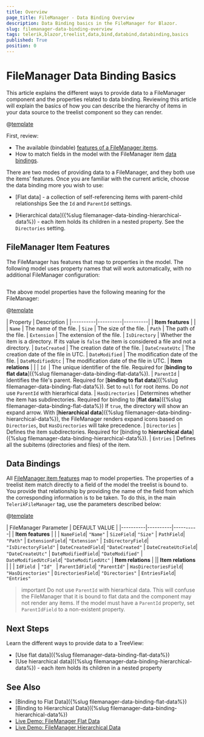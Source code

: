 ```yaml
---
title: Overview
page_title: FileManager - Data Binding Overview
description: Data Binding basics in the FileManager for Blazor.
slug: filemanager-data-binding-overview
tags: telerik,blazor,treelist,data,bind,databind,databinding,basics
published: True
position: 0
---
```


# FileManager Data Binding Basics

This article explains the different ways to provide data to a FileManager component and the properties related to data binding. Reviewing this article will explain the basics of how you can describe the hierarchy of items in your data source to the treelist component so they can render.

@[template](/_contentTemplates/common/general-info.md#valuebind-vs-databind-link)

First, review:

* The available (bindable) [features of a FileManager items](#fileManager-item-features).
* How to match fields in the model with the FileManager item [data bindings](#data-bindings).

There are two modes of providing data to a FileManager, and they both use the items' features. Once you are familiar with the current article, choose the data binding more you wish to use:

* [Flat data] - a collection of self-referencing items with parent-child relationships See the `Id` and `ParentId` settings.

* [Hierarchical data]({%slug filemanager-data-binding-hierarchical-data%}) - each item holds its children in a nested property. See the `Directories` setting.

## FileManager Item Features

The FileManager has features that map to properties in the model. The following model uses property names that will work automatically, with no additional FileManager configuration:

````CSHTML
````

The above model properties have the following meaning for the FileManager:


@[template](/_contentTemplates/common/parameters-table-styles.md#table-layout)

| Property | Description |
|----------|----------|----------|
| **Item features** | |
| `Name` | The name of the file.
| `Size` | The size of the file.
| `Path` | The path of the file.
| `Extension` | The extension of the file.
| `IsDirectory` | Whether the item is a directory. If its value is `false` the item is considered a file and not a directory.
| `DateCreated` | The creation date of the file.
| `DateCreateUtc` | The creation date of the file in UTC.
| `DateModified` | The modification date of the file.
| `DateModifiedUtc` | The modification date of the file in UTC.
| **Item relations** | |
| `Id `| The unique identifier of the file. Required for [**binding to flat data**]({%slug filemanager-data-binding-flat-data%}).
| `ParentId` | Identifies the file's parent. Required for [**binding to flat data**]({%slug filemanager-data-binding-flat-data%}). Set to `null` for root items. Do *not* use `ParentId` with hierarhical data.
| `HasDirectories` | Determines whether the item has subdirectories. Required for binding to [**flat data**]({%slug filemanager-data-binding-flat-data%}) If `true`, the directory will show an expand arrow. With [**hierarchical data**]({%slug filemanager-data-binding-hierarchical-data%}), the FileManager renders expand icons based on `Directories`, but `HasDirectories` will take precedence.
| `Directories` | Defines the item subdirectories. Required for [binding to **hierarchical data**]({%slug filemanager-data-binding-hierarchical-data%}).
| `Entries` | Defines all the subitems (directories and files) of the item.

## Data Bindings

All [FileManager item features](#fileManager-item-features) map to model properties.  The properties of a treelist item match directly to a field of the model the treelist is bound to. You provide that relationship by providing the name of the field from which the corresponding information is to be taken. To do this, in the main `TelerikFileManager` tag, use the parameters described below:

@[template](/_contentTemplates/common/parameters-table-styles.md#table-layout)

| FileManager Parameter | DEFAULT VALUE |
|----------|----------|----------|
| **Item features** | |
| `NameField`| `"Name"`
| `SizeField`| `"Size"`
| `PathField`| `"Path"`
| `ExtensionField`| `"Extension"`
| `IsDirectoryField`| `"IsDirectoryField"`
| `DateCreatedField`| `"DateCreated"`
| `DateCreateUtcField`| `"DateCreateUtc"`
| `DateModifiedField`| `"DateModified"`
| `DateModifiedUtcField`| `"DateModifiedUtc"`
| **Item relations** | || **Item relations** | |
| `IdField `| `"Id" `
| `ParentIdField`| `"ParentId"`
| `HasDirectoriesField`| `"HasDirectories"`
| `DirectoriesField`| `"Directories"`
| `EntriesField`| `"Entries"`

>important Do not use `ParentId` with hierarhical data. This will confuse the FileManager that it is bound to flat data and the component may not render any items. If the model must have a `ParentId` property, set `ParentIdField` to a non-existent property.

## Next Steps

Learn the different ways to provide data to a TreeView:

* [Use flat data]({%slug filemanager-data-binding-flat-data%})
* [Use hierarchical data]({%slug filemanager-data-binding-hierarchical-data%}) - each item holds its children in a nested property


## See Also

  * [Binding to Flat Data]({%slug filemanager-data-binding-flat-data%})
  * [Binding to Hierarchical Data]({%slug filemanager-data-binding-hierarchical-data%})
  * [Live Demo: FileManager Flat Data](https://demos.telerik.com/blazor-ui/treelist/flat-data)
  * [Live Demo: FileManager Hierarchical Data](https://demos.telerik.com/blazor-ui/treelist/hierarchical-data)